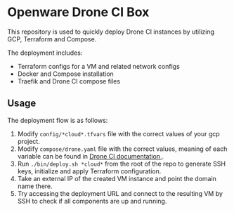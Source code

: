 # Openware Drone CI Box

This repository is used to quickly deploy Drone CI instances by utilizing GCP, Terraform and Compose.

The deployment includes:
  * Terraform configs for a VM and related network configs
  * Docker and Compose installation
  * Traefik and Drone CI compose files

## Usage

The deployment flow is as follows:
1. Modify `config/*cloud*.tfvars` file with the correct values of your gcp project.
2. Modify `compose/drone.yaml` file with the correct values, meaning of each variable can be found in [Drone CI documentation ](https://docs.drone.io/).
3. Run `./bin/deploy.sh *cloud*` from the root of the repo to generate SSH keys, initialize and apply Terraform configuration.
4. Take an external IP of the created VM instance and point the domain name there.
5. Try accessing the deployment URL and connect to the resulting VM by SSH to check if all components are up and running.
